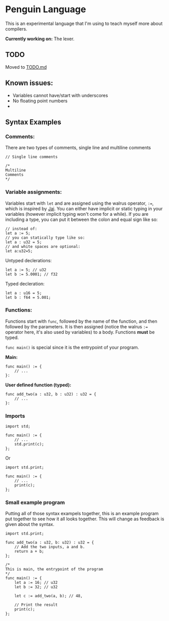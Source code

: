 # Penguin Language
This is an experimental language that I'm using to teach myself more about compilers.

**Currently working on:** The lexer.

## TODO
Moved to [TODO.md](TODO.md)

## Known issues:
- Variables cannot have/start with underscores
- No floating point numbers
- 

## Syntax Examples
### Comments:
There are two types of comments, single line and multiline comments
```
// Single line comments
```
```
/*
Multiline
Comments
*/
```
### Variable assignments:
Variables start with `let` and are assigned using the walrus operator, `:=`,  which is inspired by [Jai](https://inductive.no/jai/). You can either have implicit or static typing in your variables (however implicit typing  won't come for a while). If you are including a type, you can put it between the colon and equal sign like so:
```
// instead of:
let a := 5;
// you can statically type like so:
let a : u32 = 5;
// and white spaces are optional:
let a:u32=5;
```

Untyped declerations:
```
let a := 5; // u32
let b := 5.0001; // f32
```

Typed decleration:
```
let a : u16 = 5;
let b : f64 = 5.001;
```

### Functions:
Functions start with `func`, followed by the name of the function, and then followed by the parameters. It is then assigned (notice the walrus `:=` operator here, it's also used by variables) to a body. Functions **must** be typed.

`func main()` is special since it is the entrypoint of your program.

**Main:**
```
func main() := {
    // ...
}:
```

**User defined function (typed):**
```
func add_two(a : u32, b : u32) : u32 = {
    // ...
}:
```

### Imports
```
import std;

func main() := {
    // ... 
	std.print(c);
};
```
Or
```
import std.print;

func main() := {
    // ...
	print(c);
};
```

### Small example program
Putting all of those syntax exampels together, this is an example program put 
together to see how it all looks together. This will change as feedback is given
about the syntax.
```
import std.print;

func add_two(a : u32, b: u32) : u32 = {
    // Add the two inputs, a and b.
	return a + b;	
};

/*
This is main, the entrypoint of the program
*/
func main() := {
	let a := 16; // u32
	let b := 32; // u32

	let c := add_two(a, b); // 48, 

    // Print the result
    print(c);
};
```
